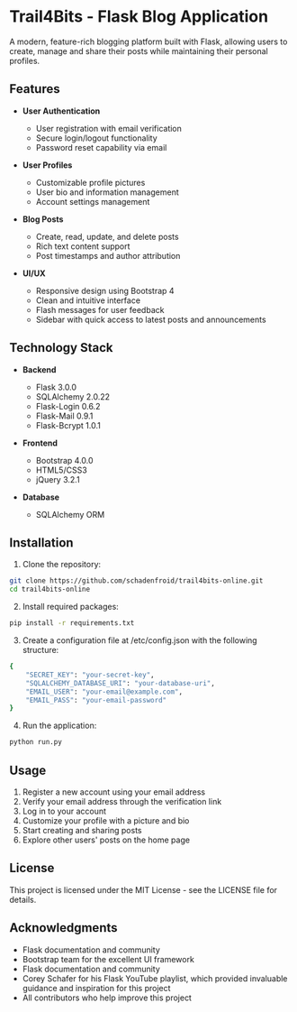 # Trail4Bits - Flask Blog Application

A modern, feature-rich blogging platform built with Flask, allowing users to create, manage and share their posts while maintaining their personal profiles.

## Features

- **User Authentication**
  - User registration with email verification
  - Secure login/logout functionality
  - Password reset capability via email
  
- **User Profiles**
  - Customizable profile pictures
  - User bio and information management
  - Account settings management
  
- **Blog Posts**
  - Create, read, update, and delete posts
  - Rich text content support
  - Post timestamps and author attribution
  
- **UI/UX**
  - Responsive design using Bootstrap 4
  - Clean and intuitive interface
  - Flash messages for user feedback
  - Sidebar with quick access to latest posts and announcements

## Technology Stack

- **Backend**
  - Flask 3.0.0
  - SQLAlchemy 2.0.22
  - Flask-Login 0.6.2
  - Flask-Mail 0.9.1
  - Flask-Bcrypt 1.0.1
  
- **Frontend**
  - Bootstrap 4.0.0
  - HTML5/CSS3
  - jQuery 3.2.1
  
- **Database**
  - SQLAlchemy ORM
  
## Installation

1. Clone the repository:
```bash
git clone https://github.com/schadenfroid/trail4bits-online.git
cd trail4bits-online
```
2. Install required packages:
```bash
pip install -r requirements.txt
```
3. Create a configuration file at /etc/config.json with the following structure:
```bash
{
    "SECRET_KEY": "your-secret-key",
    "SQLALCHEMY_DATABASE_URI": "your-database-uri",
    "EMAIL_USER": "your-email@example.com",
    "EMAIL_PASS": "your-email-password"
}
```
4. Run the application:
```bash
python run.py
```

## Usage
1. Register a new account using your email address
2. Verify your email address through the verification link
3. Log in to your account
4. Customize your profile with a picture and bio
5. Start creating and sharing posts
6. Explore other users' posts on the home page

## License
This project is licensed under the MIT License - see the LICENSE file for details.

## Acknowledgments
- Flask documentation and community
- Bootstrap team for the excellent UI framework
- Flask documentation and community
- Corey Schafer for his Flask YouTube playlist, which provided invaluable guidance and inspiration for this project
- All contributors who help improve this project
